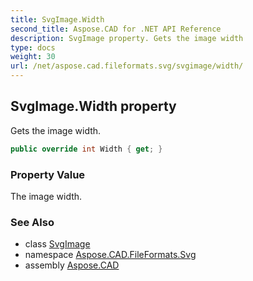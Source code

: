 ```yaml
---
title: SvgImage.Width
second_title: Aspose.CAD for .NET API Reference
description: SvgImage property. Gets the image width
type: docs
weight: 30
url: /net/aspose.cad.fileformats.svg/svgimage/width/
---
```

## SvgImage.Width property

Gets the image width.

```csharp
public override int Width { get; }
```

### Property Value

The image width.

### See Also

* class [SvgImage](../)
* namespace [Aspose.CAD.FileFormats.Svg](../../svgimage/)
* assembly [Aspose.CAD](../../../)


